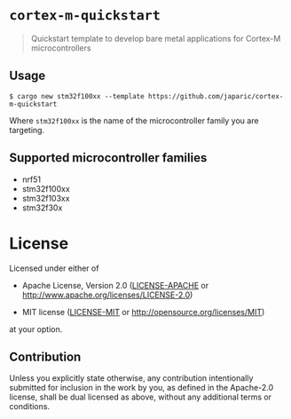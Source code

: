 # `cortex-m-quickstart`

> Quickstart template to develop bare metal applications for Cortex-M
> microcontrollers

## Usage

```
$ cargo new stm32f100xx --template https://github.com/japaric/cortex-m-quickstart
```

Where `stm32f100xx` is the name of the microcontroller family you are
targeting.

## Supported microcontroller families

- nrf51
- stm32f100xx
- stm32f103xx
- stm32f30x

# License

Licensed under either of

- Apache License, Version 2.0 ([LICENSE-APACHE](LICENSE-APACHE) or
  http://www.apache.org/licenses/LICENSE-2.0)

- MIT license ([LICENSE-MIT](LICENSE-MIT) or http://opensource.org/licenses/MIT)

at your option.

## Contribution

Unless you explicitly state otherwise, any contribution intentionally submitted
for inclusion in the work by you, as defined in the Apache-2.0 license, shall be
dual licensed as above, without any additional terms or conditions.
